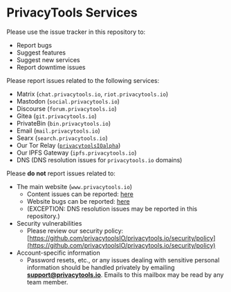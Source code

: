 # PrivacyTools Services

Please use the issue tracker in this repository to:

 - Report bugs
 - Suggest features
 - Suggest new services
 - Report downtime issues

Please report issues related to the following services:

 - Matrix (`chat.privacytools.io`, `riot.privacytools.io`)
 - Mastodon (`social.privacytools.io`)
 - Discourse (`forum.privacytools.io`)
 - Gitea (`git.privacytools.io`)
 - PrivateBin (`bin.privacytools.io`)
 - Email (`mail.privacytools.io`)
 - Searx (`search.privacytools.io`)
 - Our Tor Relay ([`privacytoolsIOalpha`](https://metrics.torproject.org/rs.html#details/8662528527584136FEE7135CAB7DF5A6D7D5FF30))
 - Our IPFS Gateway (`ipfs.privacytools.io`)
 - DNS (DNS resolution issues for `privacytools.io` domains)

Please **do not** report issues related to:

 - The main website (`www.privacytools.io`)
   - Content issues can be reported: [here](https://github.com/privacytoolsIO/privacytools.io/issues/new/choose)
   - Website bugs can be reported: [here](https://github.com/privacytoolsIO/privacytools.io/issues/new?labels=%F0%9F%8C%90+website+issue&template=5_Website_Issues.md&title=%F0%9F%8C%90+Website+Issue+%7C+)
   - (EXCEPTION: DNS resolution issues may be reported in this repository.)
 - Security vulnerabilities
   - Please review our security policy: [https://github.com/privacytoolsIO/privacytools.io/security/policy](https://github.com/privacytoolsIO/privacytools.io/security/policy)
 - Account-specific information
   - Password resets, etc., or any issues dealing with sensitive personal information should be handled privately by emailing **support@privacytools.io**. Emails to this mailbox may be read by any team member.
